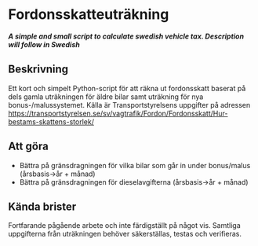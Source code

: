# Fordonsskatteuträkning
**_A simple and small script to calculate swedish vehicle tax. Description will follow in Swedish_**

## Beskrivning
Ett kort och simpelt Python-script för att räkna ut fordonsskatt baserat på dels gamla uträkningen för äldre bilar samt uträkning för nya bonus-/malussystemet. Källa är Transportstyrelsens uppgifter på adressen https://transportstyrelsen.se/sv/vagtrafik/Fordon/Fordonsskatt/Hur-bestams-skattens-storlek/

## Att göra
* Bättra på gränsdragningen för vilka bilar som går in under bonus/malus (årsbasis->år + månad)
* Bättra på gränsdragningen för dieselavgifterna (årsbasis->år + månad)

## Kända brister
Fortfarande pågående arbete och inte färdigställt på något vis. Samtliga uppgifterna från uträkningen behöver säkerställas, testas och verifieras.